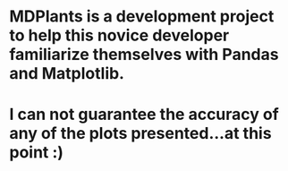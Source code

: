 # MDPlants is a development project to help this novice developer familiarize themselves with Pandas and Matplotlib. 
# I can not guarantee the accuracy of any of the plots presented...at this point :)
